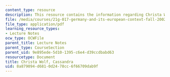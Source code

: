 ```yaml
---
content_type: resource
description: This resource contains the information regarding Christa Wolf, Cassandra.
file: /media/courses/21g-017-germany-and-its-european-context-fall-2002/8a879094d6810d2478cc6f66709dab9f_MIT21G_017F02_lec_8_1.pdf
file_type: application/pdf
learning_resource_types:
- Lecture Notes
ocw_type: OCWFile
parent_title: Lecture Notes
parent_type: CourseSection
parent_uid: 9e895ede-5d10-1395-c6e4-d39ccdbabd63
resourcetype: Document
title: Christa Wolf, Cassandra
uid: 8a879094-d681-0d24-78cc-6f66709dab9f
---
```

